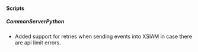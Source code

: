 
#### Scripts
##### CommonServerPython
- Added support for retries when sending events into XSIAM in case there are api limit errors.